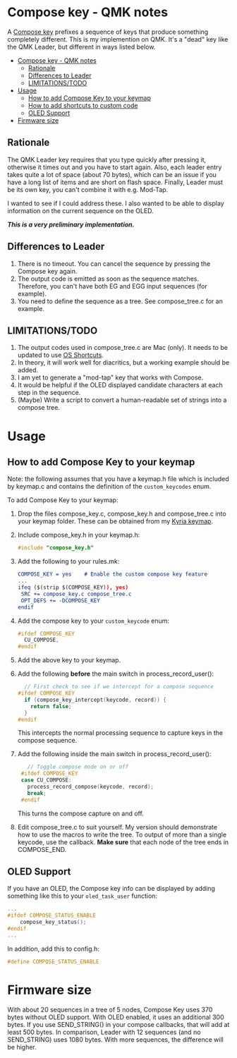 # Compose key - QMK notes

A [Compose key](https://en.wikipedia.org/wiki/Compose_key) prefixes a sequence of keys that produce something completely different. This is my implemention on QMK. It's a "dead" key like the QMK Leader, but different in ways listed below.
<!--ts-->

   * [Compose key - QMK notes](#compose-key---qmk-notes)
      * [Rationale](#rationale)
      * [Differences to Leader](#differences-to-leader)
      * [LIMITATIONS/TODO](#limitationstodo)
   * [Usage](#usage)
      * [How to add Compose Key to your keymap](#how-to-add-compose-key-to-your-keymap)
      * [How to add shortcuts to custom code](#how-to-add-shortcuts-to-custom-code)
      * [OLED Support](#oled-support)
   * [Firmware size](#firmware-size)

<!--te-->

## Rationale

The QMK Leader key requires that you type quickly after pressing it, otherwise it times out and you have to start again. Also, each leader entry takes quite a lot of space (about 70 bytes), which can be an issue if you have a long list of items and are short on flash space. Finally, Leader must be its own key, you can't combine it with e.g. Mod-Tap.

I wanted to see if I could address these. I also wanted to be able to display information on the current sequence on the OLED.

***This is a very preliminary implementation.***

## Differences to Leader

1. There is no timeout. You can cancel the sequence by pressing the Compose key again.
2. The output code is emitted as soon as the sequence matches. Therefore, you can't have both EG and EGG input sequences (for example).
3. You need to define the sequence as a tree. See compose_tree.c for an example. 

## LIMITATIONS/TODO

1. The output codes used in compose_tree.c are Mac (only). It needs to be updated to use [OS Shortcuts](../../../../keyboard-notes/tree/master/qmk-os-shortcuts).
2. In theory, it will work well for diacritics, but a working example should be added.
3. I am yet to generate a "mod-tap" key that works with Compose.
4. It would be helpful if the OLED displayed candidate characters at each step in the sequence.
5. (Maybe) Write a script to convert a human-readable set of strings into a compose tree.

# Usage

## How to add Compose Key to your keymap

Note: the following assumes that you have a keymap.h file which is included by keymap.c and contains the definition of the `custom_keycodes`  enum.

To add Compose Key to your keymap:

1. Drop the files compose_key.c, compose_key.h and compose_tree.c into your keymap folder. These can be obtained from my [Kyria keymap](../../../../keyboard-firmware/tree/master/kyria-rsthd-prime).

2. Include compose_key.h in your keymap.h:

   ```c
   #include "compose_key.h"
   ```

3. Add the following to your rules.mk:

   ```cmake
   COMPOSE_KEY = yes	# Enable the custom compose key feature
   ...
   ifeq ($(strip $(COMPOSE_KEY)), yes)
   	SRC += compose_key.c compose_tree.c
   	OPT_DEFS += -DCOMPOSE_KEY
   endif
   ```
   
6. Add the compose key to your `custom_keycode` enum:

   ```c
   #ifdef COMPOSE_KEY
     CU_COMPOSE,
   #endif
   ```
   
5. Add the above key to your keymap.

9. Add the following **before** the main switch in process_record_user():

   ```c
     // First check to see if we intercept for a compose sequence
   #ifdef COMPOSE_KEY
     if (compose_key_intercept(keycode, record)) {
       return false;
     }
   #endif
   ```

   This intercepts the normal processing sequence to capture keys in the compose sequence.

10. Add the following inside the main switch in process_record_user():

    ```c
       // Toggle compose mode on or off
     #ifdef COMPOSE_KEY
     case CU_COMPOSE:
       process_record_compose(keycode, record);
       break;
     #endif
    ```

    This turns the compose capture on and off.

9. Edit compose_tree.c to suit yourself. My version should demonstrate how to use the macros to write the tree. To output of more than a single keycode, use the callback. **Make sure** that each node of the tree ends in COMPOSE_END.

## OLED Support

If you have an OLED, the Compose key info can be displayed by adding something like this to your `oled_task_user` function: 

```c
...
#ifdef COMPOSE_STATUS_ENABLE
    compose_key_status();
#endif
...
```

In addition, add this to config.h:

```c
#define COMPOSE_STATUS_ENABLE
```


# Firmware size

With about 20 sequences in a tree of 5 nodes, Compose Key uses 370 bytes without OLED support. With OLED enabled, it uses an additional 300 bytes. If you use SEND_STRING() in your compose callbacks, that will add at least 500 bytes. In comparison, Leader with 12 sequences (and no SEND_STRING) uses 1080 bytes. With more sequences, the difference will be higher.
